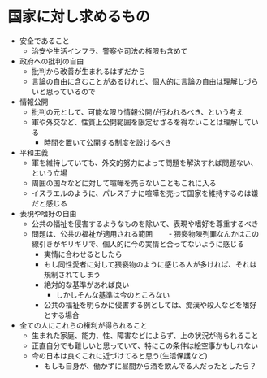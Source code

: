 # 国家に対し求めるもの

- 安全であること
  - 治安や生活インフラ、警察や司法の権限も含めて
- 政府への批判の自由
  - 批判から改善が生まれるはずだから
  - 言論の自由に含むことがあるけれど、個人的に言論の自由は理解しづらいと思っているので
- 情報公開
  - 批判の元として、可能な限り情報公開が行われるべき、という考え
  - 軍や外交など、性質上公開範囲を限定せざるを得ないことは理解している
    - 時間を置いて公開する制度を設けるべき
- 平和主義
  - 軍を維持していても、外交的努力によって問題を解決すれば問題ない、という立場
  - 周囲の国々などに対して喧嘩を売らないこともこれに入る
  - イスラエルのように、パレスチナに喧嘩を売って国家を維持するのは嫌だと感じる
- 表現や嗜好の自由
  - 公共の福祉を侵害するようなものを除いて、表現や嗜好を尊重するべき
  - 問題は、公共の福祉が適用される範囲
　　- 猥褻物陳列罪なんかはこの線引きがギリギリで、個人的に今の実情と合ってないように感じる
     - 実情に合わせるとしたら
      - もし同性愛者に対して猥褻物のように感じる人が多ければ、それは規制されてしまう
    - 絶対的な基準があれば良い
      - しかしそんな基準は今のところない
    - 公共の福祉を明らかに侵害する例としては、痴漢や殺人などを嗜好とする場合
- 全ての人にこれらの権利が得られること
  - 生まれた家庭、能力、性、障害などによらず、上の状況が得られること
  - 正直自分でも難しいと思っていて、特にこの条件は絵空事かもしれない
  - 今の日本は良くこれに近づけてると思う(生活保護など)
    - もしも自身が、働かずに昼間から酒を飲んでる人だったとしたら？


